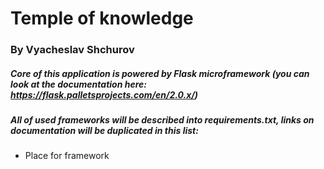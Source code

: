 # Temple of knowledge
### By Vyacheslav Shchurov

##### Core of this application is powered by Flask microframework (you can look at the documentation here: https://flask.palletsprojects.com/en/2.0.x/)
##### All of used frameworks will be described into requirements.txt, links on documentation will be duplicated in this list:
* Place for framework